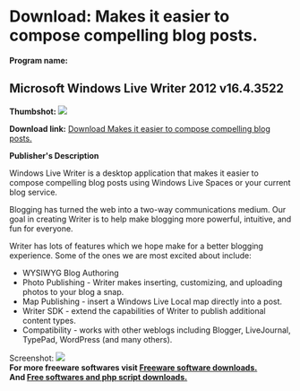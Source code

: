 # Download: Makes it easier to compose compelling blog posts.

**Program name:**

## Microsoft Windows Live Writer 2012 v16.4.3522

  
**Thumbshot:** ![](http://www.freewarefiles.com/screenshot/winlivewriter_md.jpg)   
  
**Download link:** [Download Makes it easier to compose compelling blog posts.](http://freesoftwares.boysofts.com/Microsoft-Windows-Live-Writer-Final_program_22264.html)  
  


**Publisher's Description**  
  


Windows Live Writer is a desktop application that makes it easier to compose compelling blog posts using Windows Live Spaces or your current blog service. 

Blogging has turned the web into a two-way communications medium. Our goal in creating Writer is to help make blogging more powerful, intuitive, and fun for everyone.

Writer has lots of features which we hope make for a better blogging experience. Some of the ones we are most excited about include: 

  * WYSIWYG Blog Authoring 
  * Photo Publishing - Writer makes inserting, customizing, and uploading photos to your blog a snap. 
  * Map Publishing - insert a Windows Live Local map directly into a post. 
  * Writer SDK - extend the capabilities of Writer to publish additional content types. 
  * Compatibility - works with other weblogs including Blogger, LiveJournal, TypePad, WordPress (and many others). 

  
  
Screenshot: ![](http://www.freewarefiles.com/screenshot/winlivewriter.jpg)   
**For more freeware softwares visit [Freeware software downloads.](http://freesoftwares.boysofts.com/)**   
**And [Free softwares and php script downloads.](http://www.boysofts.com/)**
